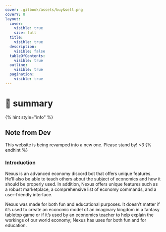 ```yaml
---
cover: .gitbook/assets/buy&sell.png
coverY: 0
layout:
  cover:
    visible: true
    size: full
  title:
    visible: true
  description:
    visible: false
  tableOfContents:
    visible: true
  outline:
    visible: true
  pagination:
    visible: true
---
```


# 📃 summary

{% hint style="info" %}
## Note from Dev

This website is being revamped into a new one. Please stand by! <3
{% endhint %}

### Introduction

Nexus is an advanced economy discord bot that offers unique features. He'll also be able to teach others about the subject of economics and how it should be properly used. In addition, Nexus offers unique features such as a robust marketplace, a comprehensive list of economy commands, and a user-friendly interface.

Nexus was made for both fun and educational purposes. It doesn’t matter if it’s used to create an economic model of an imaginary kingdom in a fantasy tabletop game or if it’s used by an economics teacher to help explain the workings of our world economy; Nexus has uses for both fun and for education.

